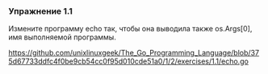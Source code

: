 ### Упражнение 1.1

Измените программу echo так, чтобы она выводила также os.Args[0], 
имя выполняемой программы.

https://github.com/unixlinuxgeek/The_Go_Programming_Language/blob/375d67733ddfc4f0be9cb54cc0f95d010cde51a0/1/2/exercises/1.1/echo.go